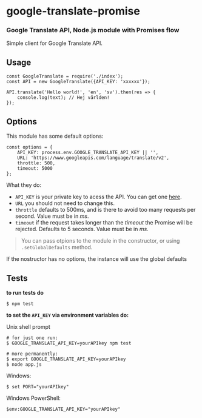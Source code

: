

# google-translate-promise

### Google Translate API, Node.js module with Promises flow

Simple client for Google Translate API.

## Usage

	const GoogleTranslate = require('./index');
	const API = new GoogleTranslate({API_KEY: 'xxxxxx'});

	API.translate('Hello world!', 'en', 'sv').then(res => {
		console.log(text); // Hej världen!
	});

## Options

This module has some default options:

	const options = {
		API_KEY: process.env.GOOGLE_TRANSLATE_API_KEY || '',
		URL: 'https://www.googleapis.com/language/translate/v2',
		throttle: 500,
		timeout: 5000
	};

What they do:

 - `API_KEY` is your private key to acess the API. You can get one [here](https://cloud.google.com/translate/v2/quickstart).
 - `URL` you should not need to change this.
 - `throttle` defaults to 500ms, and is there to avoid too many requests per second. Value must be in _ms_.
 - `timeout` if the request takes longer than the _timeout_ the Promise will be rejected. Defaults to 5 seconds. Value must be in _ms_.

> You can pass otpions to the module in the constructor, or using `.setGlobalDefaults` method.

If the nostructor has no options, the instance will use the global defaults

## Tests

**to run tests do**

	$ npm test

**to set the `API_KEY` via environment variables do:**

Unix shell prompt

	# for just one run:
    $ GOOGLE_TRANSLATE_API_KEY=yourAPIkey npm test

	# more permanently:
    $ export GOOGLE_TRANSLATE_API_KEY=yourAPIkey
    $ node app.js

Windows:

    $ set PORT="yourAPIkey"

Windows PowerShell:

    $env:GOOGLE_TRANSLATE_API_KEY="yourAPIkey"
